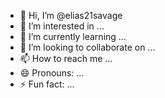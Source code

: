 - 👋 Hi, I’m @elias21savage
- 👀 I’m interested in ...
- 🌱 I’m currently learning ...
- 💞️ I’m looking to collaborate on ...
- 📫 How to reach me ...
- 😄 Pronouns: ...
- ⚡ Fun fact: ...

<!---
elias21savage/elias21savage is a ✨ special ✨ repository because its `README.md` (this file) appears on your GitHub profile.
You can click the Preview link to take a look at your changes.
--->
